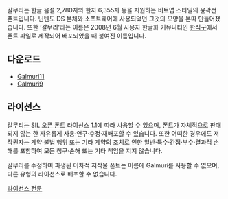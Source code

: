 갈무리는 한글 음절 2,780자와 한자 6,355자 등을 지원하는 비트맵 스타일의 윤곽선 폰트입니다. 닌텐도 DS 본체와 소프트웨어에 사용되었던 그것의 모양을 본따 만들어졌습니다. 또한 ‘갈무리’라는 이름은 2008년 6월 사용자 한글화 커뮤니티인 [한식구](https://cafe.naver.com/hansicgu)에서 폰트 파일로 제작되어 배포되었을 때 붙여진 이름입니다.

## 다운로드

- [Galmuri11](https://github.com/quiple/galmuri/raw/main/dist/Galmuri11.ttf)
- [Galmuri9](https://github.com/quiple/galmuri/raw/main/dist/Galmuri9.ttf)

## 라이선스

갈무리는 [SIL 오픈 폰트 라이선스 1.1](https://scripts.sil.org/OFL)에 따라 사용할 수 있으며, 폰트가 자체적으로 판매되지 않는 한 자유롭게 사용·연구·수정·재배포할 수 있습니다. 또한 어떠한 경우에도 저작권자는 계약·불법 행위 또는 기타 계약의 조치로 인한 일반·특수·간접·부수·결과적 손해를 포함하여 모든 청구·손해 또는 기타 책임을 지지 않습니다.

갈무리를 수정하여 파생된 이차적 저작물 폰트는 이름에 Galmuri를 사용할 수 없으며, 다른 유형의 라이선스로 배포할 수 없습니다.

[라이선스 전문](https://github.com/quiple/galmuri/blob/main/LICENSE)
